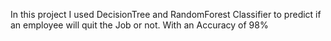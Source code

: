 In this project I used DecisionTree and RandomForest Classifier to predict if an employee will quit the Job or not.
With an Accuracy of 98%
